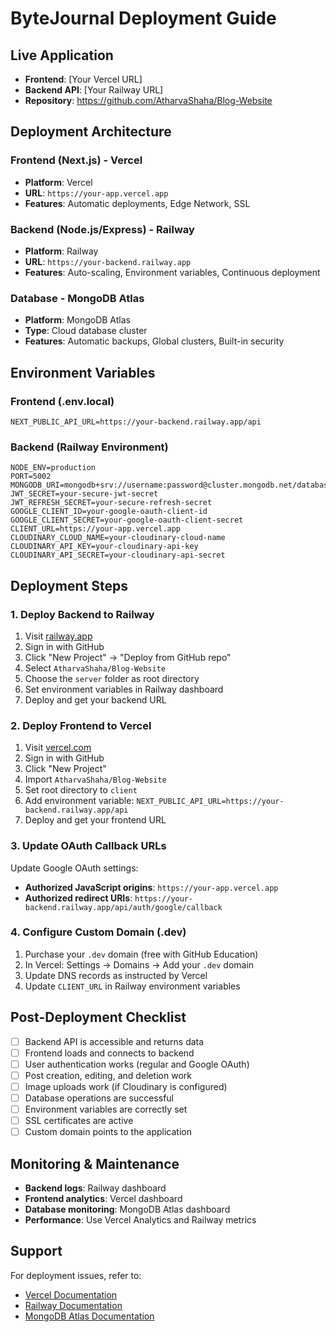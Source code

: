 # ByteJournal Deployment Guide

## Live Application

- **Frontend**: [Your Vercel URL]
- **Backend API**: [Your Railway URL]
- **Repository**: https://github.com/AtharvaShaha/Blog-Website

## Deployment Architecture

### Frontend (Next.js) - Vercel
- **Platform**: Vercel
- **URL**: `https://your-app.vercel.app`
- **Features**: Automatic deployments, Edge Network, SSL

### Backend (Node.js/Express) - Railway
- **Platform**: Railway
- **URL**: `https://your-backend.railway.app`
- **Features**: Auto-scaling, Environment variables, Continuous deployment

### Database - MongoDB Atlas
- **Platform**: MongoDB Atlas
- **Type**: Cloud database cluster
- **Features**: Automatic backups, Global clusters, Built-in security

## Environment Variables

### Frontend (.env.local)
```
NEXT_PUBLIC_API_URL=https://your-backend.railway.app/api
```

### Backend (Railway Environment)
```
NODE_ENV=production
PORT=5002
MONGODB_URI=mongodb+srv://username:password@cluster.mongodb.net/database
JWT_SECRET=your-secure-jwt-secret
JWT_REFRESH_SECRET=your-secure-refresh-secret
GOOGLE_CLIENT_ID=your-google-oauth-client-id
GOOGLE_CLIENT_SECRET=your-google-oauth-client-secret
CLIENT_URL=https://your-app.vercel.app
CLOUDINARY_CLOUD_NAME=your-cloudinary-cloud-name
CLOUDINARY_API_KEY=your-cloudinary-api-key
CLOUDINARY_API_SECRET=your-cloudinary-api-secret
```

## Deployment Steps

### 1. Deploy Backend to Railway
1. Visit [railway.app](https://railway.app)
2. Sign in with GitHub
3. Click "New Project" → "Deploy from GitHub repo"
4. Select `AtharvaShaha/Blog-Website`
5. Choose the `server` folder as root directory
6. Set environment variables in Railway dashboard
7. Deploy and get your backend URL

### 2. Deploy Frontend to Vercel
1. Visit [vercel.com](https://vercel.com)
2. Sign in with GitHub
3. Click "New Project"
4. Import `AtharvaShaha/Blog-Website`
5. Set root directory to `client`
6. Add environment variable: `NEXT_PUBLIC_API_URL=https://your-backend.railway.app/api`
7. Deploy and get your frontend URL

### 3. Update OAuth Callback URLs
Update Google OAuth settings:
- **Authorized JavaScript origins**: `https://your-app.vercel.app`
- **Authorized redirect URIs**: `https://your-backend.railway.app/api/auth/google/callback`

### 4. Configure Custom Domain (.dev)
1. Purchase your `.dev` domain (free with GitHub Education)
2. In Vercel: Settings → Domains → Add your `.dev` domain
3. Update DNS records as instructed by Vercel
4. Update `CLIENT_URL` in Railway environment variables

## Post-Deployment Checklist
- [ ] Backend API is accessible and returns data
- [ ] Frontend loads and connects to backend
- [ ] User authentication works (regular and Google OAuth)
- [ ] Post creation, editing, and deletion work
- [ ] Image uploads work (if Cloudinary is configured)
- [ ] Database operations are successful
- [ ] Environment variables are correctly set
- [ ] SSL certificates are active
- [ ] Custom domain points to the application

## Monitoring & Maintenance
- **Backend logs**: Railway dashboard
- **Frontend analytics**: Vercel dashboard
- **Database monitoring**: MongoDB Atlas dashboard
- **Performance**: Use Vercel Analytics and Railway metrics

## Support
For deployment issues, refer to:
- [Vercel Documentation](https://vercel.com/docs)
- [Railway Documentation](https://docs.railway.app)
- [MongoDB Atlas Documentation](https://docs.atlas.mongodb.com)